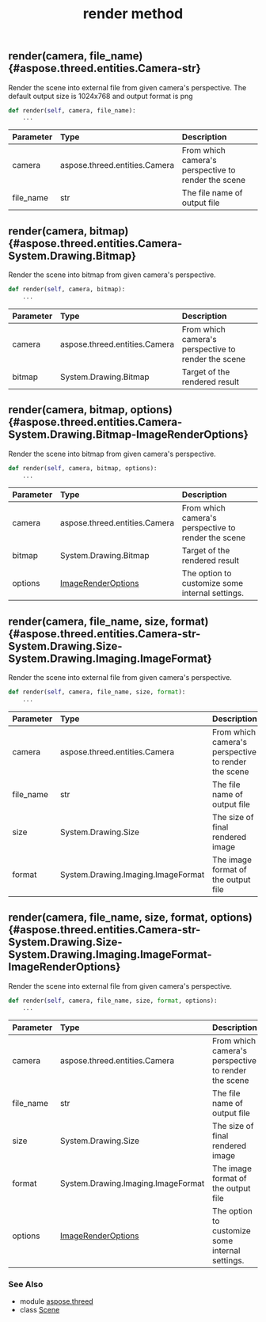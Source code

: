 ﻿---
title: render method
second_title: Aspose.3D for Python via .NET API References
description: 
type: docs
weight: 100
url: /python-net/aspose.threed/scene/render/
is_root: false
---

## render(camera, file_name) {#aspose.threed.entities.Camera-str}

Render the scene into external file from given camera's perspective.
The default output size is 1024x768 and output format is png



```python
def render(self, camera, file_name):
    ...
```


| Parameter | Type | Description |
| :- | :- | :- |
| camera | aspose.threed.entities.Camera | From which camera's perspective to render the scene |
| file_name | str | The file name of output file |


## render(camera, bitmap) {#aspose.threed.entities.Camera-System.Drawing.Bitmap}

Render the scene into bitmap from given camera's perspective.



```python
def render(self, camera, bitmap):
    ...
```


| Parameter | Type | Description |
| :- | :- | :- |
| camera | aspose.threed.entities.Camera | From which camera's perspective to render the scene |
| bitmap | System.Drawing.Bitmap | Target of the rendered result |


## render(camera, bitmap, options) {#aspose.threed.entities.Camera-System.Drawing.Bitmap-ImageRenderOptions}

Render the scene into bitmap from given camera's perspective.



```python
def render(self, camera, bitmap, options):
    ...
```


| Parameter | Type | Description |
| :- | :- | :- |
| camera | aspose.threed.entities.Camera | From which camera's perspective to render the scene |
| bitmap | System.Drawing.Bitmap | Target of the rendered result |
| options | [ImageRenderOptions](/3d/python-net/aspose.threed/imagerenderoptions) | The option to customize some internal settings. |


## render(camera, file_name, size, format) {#aspose.threed.entities.Camera-str-System.Drawing.Size-System.Drawing.Imaging.ImageFormat}

Render the scene into external file from given camera's perspective.



```python
def render(self, camera, file_name, size, format):
    ...
```


| Parameter | Type | Description |
| :- | :- | :- |
| camera | aspose.threed.entities.Camera | From which camera's perspective to render the scene |
| file_name | str | The file name of output file |
| size | System.Drawing.Size | The size of final rendered image |
| format | System.Drawing.Imaging.ImageFormat | The image format of the output file |


## render(camera, file_name, size, format, options) {#aspose.threed.entities.Camera-str-System.Drawing.Size-System.Drawing.Imaging.ImageFormat-ImageRenderOptions}

Render the scene into external file from given camera's perspective.



```python
def render(self, camera, file_name, size, format, options):
    ...
```


| Parameter | Type | Description |
| :- | :- | :- |
| camera | aspose.threed.entities.Camera | From which camera's perspective to render the scene |
| file_name | str | The file name of output file |
| size | System.Drawing.Size | The size of final rendered image |
| format | System.Drawing.Imaging.ImageFormat | The image format of the output file |
| options | [ImageRenderOptions](/3d/python-net/aspose.threed/imagerenderoptions) | The option to customize some internal settings. |



### See Also
* module [aspose.threed](../../)
* class [Scene](/3d/python-net/aspose.threed/scene)
